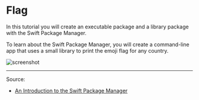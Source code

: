 # Flag

In this tutorial you will create an executable package and a library package with the Swift Package Manager.

To learn about the Swift Package Manager, you will create a command-line app that uses a small library to print the emoji flag for any country.

![screenshot](https://koenig-media.raywenderlich.com/uploads/2017/01/SwiftPackageManager-feature2.png)

---

Source:

- [An Introduction to the Swift Package Manager](https://www.raywenderlich.com/750-an-introduction-to-the-swift-package-manager)
